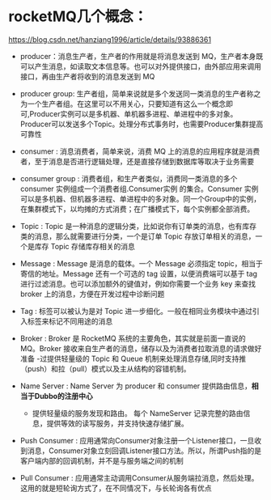 # rocketMQ几个概念：
https://blog.csdn.net/hanziang1996/article/details/93886361

- producer：消息生产者，生产者的作用就是将消息发送到 MQ，生产者本身既可以产生消息，如读取文本信息等。也可以对外提供接口，由外部应用来调用接口，再由生产者将收到的消息发送到 MQ

- producer group: 生产者组，简单来说就是多个发送同一类消息的生产者称之为一个生产者组。在这里可以不用关心，只要知道有这么一个概念即可,Producer实例可以是多机器、单机器多进程、单进程中的多对象。Producer可以发送多个Topic。处理分布式事务时，也需要Producer集群提高可靠性

- consumer : 消息消费者，简单来说，消费 MQ 上的消息的应用程序就是消费者，至于消息是否进行逻辑处理，还是直接存储到数据库等取决于业务需要

- consumer group : 消费者组，和生产者类似，消费同一类消息的多个 consumer 实例组成一个消费者组.Consumer实例 的集合。Consumer 实例可以是多机器、但机器多进程、单进程中的多对象。同一个Group中的实例，在集群模式下，以均摊的方式消费；在广播模式下，每个实例都全部消费。

- Topic : Topic 是一种消息的逻辑分类，比如说你有订单类的消息，也有库存类的消息，那么就需要进行分类，一个是订单 Topic 存放订单相关的消息，一个是库存 Topic 存储库存相关的消息

- Message : Message 是消息的载体。一个 Message 必须指定 topic，相当于寄信的地址。Message 还有一个可选的 tag 设置，以便消费端可以基于 tag 进行过滤消息。也可以添加额外的键值对，例如你需要一个业务 key 来查找 broker 上的消息，方便在开发过程中诊断问题

- Tag : 标签可以被认为是对 Topic 进一步细化。一般在相同业务模块中通过引入标签来标记不同用途的消息

- Broker : Broker 是 RocketMQ 系统的主要角色，其实就是前面一直说的 MQ。Broker 接收来自生产者的消息，储存以及为消费者拉取消息的请求做好准备
    -过提供轻量级的 Topic 和 Queue 机制来处理消息存储,同时支持推（push）和拉（pull）模式以及主从结构的容错机制。
- Name Server : Name Server 为 producer 和 consumer 提供路由信息，**相当于Dubbo的注册中心**
    - 提供轻量级的服务发现和路由。 每个 NameServer 记录完整的路由信息，提供等效的读写服务，并支持快速存储扩展。
- Push Consumer : 应用通常向Consumer对象注册一个Listener接口，一旦收到消息，Consumer对象立刻回调Listener接口方法。所以，所谓Push指的是客户端内部的回调机制，并不是与服务端之间的机制

- Pull Consumer : 应用通常主动调用Consumer从服务端拉消息，然后处理。这用的就是短轮询方式了，在不同情况下，与长轮询各有优点